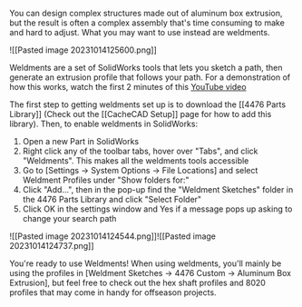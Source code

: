 You can design complex structures made out of aluminum box extrusion, but the result is often a complex assembly that's time consuming to make and hard to adjust. What you may want to use instead are weldments.

![[Pasted image 20231014125600.png]]

Weldments are a set of SolidWorks tools that lets you sketch a path, then generate an extrusion profile that follows your path. For a demonstration of how this works, watch the first 2 minutes of this [YouTube video](https://www.youtube.com/watch?v=U8zpMxDt7xc)

The first step to getting weldments set up is to download the [[4476 Parts Library]] (Check out the [[CacheCAD Setup]] page for how to add this library). Then, to enable weldments in SolidWorks:
1. Open a new Part in SolidWorks
2. Right click any of the toolbar tabs, hover over "Tabs", and click "Weldments". This makes all the weldments tools accessible
3. Go to \[Settings -> System Options -> File Locations] and select Weldment Profiles under "Show folders for:"
4. Click "Add...", then in the pop-up find the "Weldment Sketches" folder in the 4476 Parts Library and click "Select Folder"
5. Click OK in the settings window and Yes if a message pops up asking to change your search path

![[Pasted image 20231014124544.png]]![[Pasted image 20231014124737.png]]

You're ready to use Weldments! When using weldments, you'll mainly be using the profiles in \[Weldment Sketches -> 4476 Custom -> Aluminum Box Extrusion], but feel free to check out the hex shaft profiles and 8020 profiles that may come in handy for offseason projects.